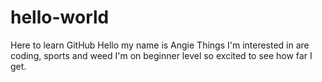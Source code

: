 # hello-world
Here to learn GitHub 
Hello my name is Angie
Things I'm interested in are coding, sports and weed
I'm on beginner level so excited to see how far I get. 

